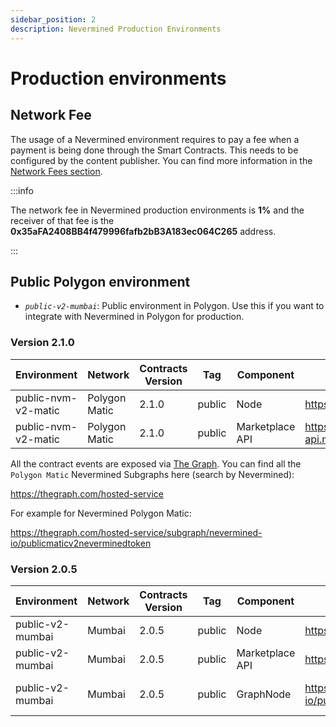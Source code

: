 ```yaml
---
sidebar_position: 2
description: Nevermined Production Environments
---
```


# Production environments

## Network Fee

The usage of a Nevermined environment requires to pay a fee when a payment is being done through the Smart Contracts. This needs to be configured by the content publisher. You can find more information in the [Network Fees section](network-fees.mdx).

:::info

The network fee in Nevermined production environments is **1%** and the receiver of that fee is the **0x35aFA2408BB4f479996fafb2bB3A183ec064C265** address.

:::

## Public Polygon environment

- *`public-v2-mumbai`*: Public environment in Polygon. Use this if you want to integrate with Nevermined in Polygon for production.


### Version 2.1.0

| Environment | Network | Contracts Version | Tag | Component | URL | Comments |
|-------------|---------|-------------------|-----|-----------|-----|----------|
| public-nvm-v2-matic | Polygon Matic | 2.1.0 | public | Node | https://node.matic.public.nevermined.network | |
| public-nvm-v2-matic | Polygon Matic | 2.1.0 | public | Marketplace API | https://marketplace-api.matic.public.nevermined.network | |

All the contract events are exposed via [The Graph](https://thegraph.com/). You can find all the `Polygon Matic` Nevermined Subgraphs here (search by Nevermined):

https://thegraph.com/hosted-service

For example for Nevermined Polygon Matic:

https://thegraph.com/hosted-service/subgraph/nevermined-io/publicmaticv2neverminedtoken


### Version 2.0.5

| Environment | Network | Contracts Version | Tag | Component | URL | Comments |
|-------------|---------|-------------------|-----|-----------|-----|----------|
| public-v2-mumbai | Mumbai | 2.0.5 | public | Node | https://node.public.nevermined.rocks | |
| public-v2-mumbai | Mumbai | 2.0.5 | public | Marketplace API | https://marketplace-api.public.nevermined.rocks | |
| public-v2-mumbai | Mumbai | 2.0.5 | public | GraphNode | https://api.thegraph.com/subgraphs/name/nevermined-io/public | Use with sdk >= 0.21.0 |
